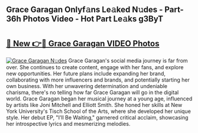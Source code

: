 ## Grace Garagan Onlyf𝚊ns Le𝚊ked N𝚞des - Part-36h Photos Video - Hot Part Le𝚊ks g3ByT

# <h2><a href="http://ab55327.deff.icu/?id=Grace+Garagan">🔗 New 👉🔴 Grace Garagan VIDEO Photos</a></h2>

[![Grace Garagan N𝚞des](https://i.imgur.com/rIISA9y.gif)](http://ab55327.deff.icu/?id=Grace+Garagan)
Grace Garagan's social media journey is far from over. She continues to create content, engage with her fans, and explore new opportunities. Her future plans include expanding her brand, collaborating with more influencers and brands, and potentially starting her own business. With her unwavering determination and undeniable charisma, there's no telling how far Grace Garagan will go in the digital world. Grace Garagan began her musical journey at a young age, influenced by artists like Joni Mitchell and Elliott Smith. She honed her skills at New York University's Tisch School of the Arts, where she developed her unique style. Her debut EP, "I'll Be Waiting," garnered critical acclaim, showcasing her introspective lyrics and mesmerizing melodies.
